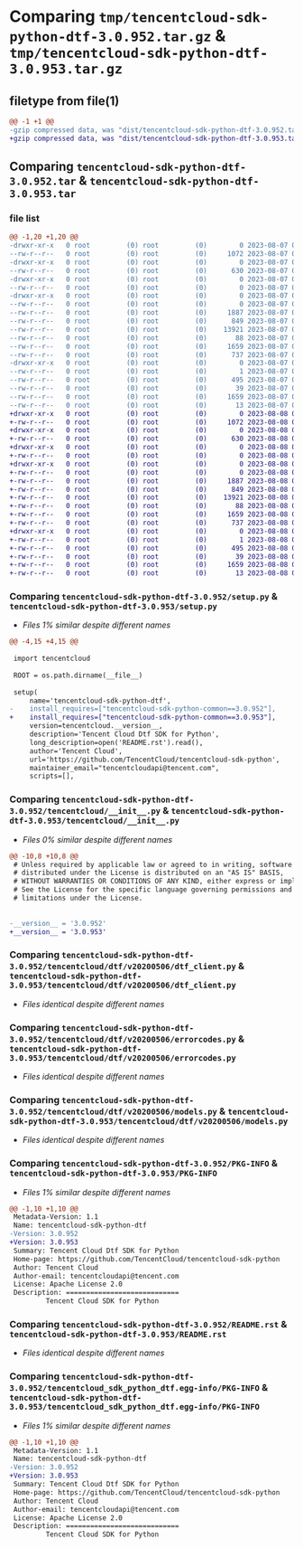 # Comparing `tmp/tencentcloud-sdk-python-dtf-3.0.952.tar.gz` & `tmp/tencentcloud-sdk-python-dtf-3.0.953.tar.gz`

## filetype from file(1)

```diff
@@ -1 +1 @@
-gzip compressed data, was "dist/tencentcloud-sdk-python-dtf-3.0.952.tar", last modified: Mon Aug  7 08:52:31 2023, max compression
+gzip compressed data, was "dist/tencentcloud-sdk-python-dtf-3.0.953.tar", last modified: Tue Aug  8 00:24:02 2023, max compression
```

## Comparing `tencentcloud-sdk-python-dtf-3.0.952.tar` & `tencentcloud-sdk-python-dtf-3.0.953.tar`

### file list

```diff
@@ -1,20 +1,20 @@
-drwxr-xr-x   0 root         (0) root         (0)        0 2023-08-07 08:52:31.000000 tencentcloud-sdk-python-dtf-3.0.952/
--rw-r--r--   0 root         (0) root         (0)     1072 2023-08-07 08:52:31.000000 tencentcloud-sdk-python-dtf-3.0.952/setup.py
-drwxr-xr-x   0 root         (0) root         (0)        0 2023-08-07 08:52:31.000000 tencentcloud-sdk-python-dtf-3.0.952/tencentcloud/
--rw-r--r--   0 root         (0) root         (0)      630 2023-08-07 08:52:31.000000 tencentcloud-sdk-python-dtf-3.0.952/tencentcloud/__init__.py
-drwxr-xr-x   0 root         (0) root         (0)        0 2023-08-07 08:52:31.000000 tencentcloud-sdk-python-dtf-3.0.952/tencentcloud/dtf/
--rw-r--r--   0 root         (0) root         (0)        0 2023-08-07 08:52:31.000000 tencentcloud-sdk-python-dtf-3.0.952/tencentcloud/dtf/__init__.py
-drwxr-xr-x   0 root         (0) root         (0)        0 2023-08-07 08:52:31.000000 tencentcloud-sdk-python-dtf-3.0.952/tencentcloud/dtf/v20200506/
--rw-r--r--   0 root         (0) root         (0)        0 2023-08-07 08:52:31.000000 tencentcloud-sdk-python-dtf-3.0.952/tencentcloud/dtf/v20200506/__init__.py
--rw-r--r--   0 root         (0) root         (0)     1887 2023-08-07 08:52:31.000000 tencentcloud-sdk-python-dtf-3.0.952/tencentcloud/dtf/v20200506/dtf_client.py
--rw-r--r--   0 root         (0) root         (0)      849 2023-08-07 08:52:31.000000 tencentcloud-sdk-python-dtf-3.0.952/tencentcloud/dtf/v20200506/errorcodes.py
--rw-r--r--   0 root         (0) root         (0)    13921 2023-08-07 08:52:31.000000 tencentcloud-sdk-python-dtf-3.0.952/tencentcloud/dtf/v20200506/models.py
--rw-r--r--   0 root         (0) root         (0)       88 2023-08-07 08:52:31.000000 tencentcloud-sdk-python-dtf-3.0.952/setup.cfg
--rw-r--r--   0 root         (0) root         (0)     1659 2023-08-07 08:52:31.000000 tencentcloud-sdk-python-dtf-3.0.952/PKG-INFO
--rw-r--r--   0 root         (0) root         (0)      737 2023-08-07 08:52:31.000000 tencentcloud-sdk-python-dtf-3.0.952/README.rst
-drwxr-xr-x   0 root         (0) root         (0)        0 2023-08-07 08:52:31.000000 tencentcloud-sdk-python-dtf-3.0.952/tencentcloud_sdk_python_dtf.egg-info/
--rw-r--r--   0 root         (0) root         (0)        1 2023-08-07 08:52:31.000000 tencentcloud-sdk-python-dtf-3.0.952/tencentcloud_sdk_python_dtf.egg-info/dependency_links.txt
--rw-r--r--   0 root         (0) root         (0)      495 2023-08-07 08:52:31.000000 tencentcloud-sdk-python-dtf-3.0.952/tencentcloud_sdk_python_dtf.egg-info/SOURCES.txt
--rw-r--r--   0 root         (0) root         (0)       39 2023-08-07 08:52:31.000000 tencentcloud-sdk-python-dtf-3.0.952/tencentcloud_sdk_python_dtf.egg-info/requires.txt
--rw-r--r--   0 root         (0) root         (0)     1659 2023-08-07 08:52:31.000000 tencentcloud-sdk-python-dtf-3.0.952/tencentcloud_sdk_python_dtf.egg-info/PKG-INFO
--rw-r--r--   0 root         (0) root         (0)       13 2023-08-07 08:52:31.000000 tencentcloud-sdk-python-dtf-3.0.952/tencentcloud_sdk_python_dtf.egg-info/top_level.txt
+drwxr-xr-x   0 root         (0) root         (0)        0 2023-08-08 00:24:02.000000 tencentcloud-sdk-python-dtf-3.0.953/
+-rw-r--r--   0 root         (0) root         (0)     1072 2023-08-08 00:24:02.000000 tencentcloud-sdk-python-dtf-3.0.953/setup.py
+drwxr-xr-x   0 root         (0) root         (0)        0 2023-08-08 00:24:02.000000 tencentcloud-sdk-python-dtf-3.0.953/tencentcloud/
+-rw-r--r--   0 root         (0) root         (0)      630 2023-08-08 00:24:02.000000 tencentcloud-sdk-python-dtf-3.0.953/tencentcloud/__init__.py
+drwxr-xr-x   0 root         (0) root         (0)        0 2023-08-08 00:24:02.000000 tencentcloud-sdk-python-dtf-3.0.953/tencentcloud/dtf/
+-rw-r--r--   0 root         (0) root         (0)        0 2023-08-08 00:24:02.000000 tencentcloud-sdk-python-dtf-3.0.953/tencentcloud/dtf/__init__.py
+drwxr-xr-x   0 root         (0) root         (0)        0 2023-08-08 00:24:02.000000 tencentcloud-sdk-python-dtf-3.0.953/tencentcloud/dtf/v20200506/
+-rw-r--r--   0 root         (0) root         (0)        0 2023-08-08 00:24:02.000000 tencentcloud-sdk-python-dtf-3.0.953/tencentcloud/dtf/v20200506/__init__.py
+-rw-r--r--   0 root         (0) root         (0)     1887 2023-08-08 00:24:02.000000 tencentcloud-sdk-python-dtf-3.0.953/tencentcloud/dtf/v20200506/dtf_client.py
+-rw-r--r--   0 root         (0) root         (0)      849 2023-08-08 00:24:02.000000 tencentcloud-sdk-python-dtf-3.0.953/tencentcloud/dtf/v20200506/errorcodes.py
+-rw-r--r--   0 root         (0) root         (0)    13921 2023-08-08 00:24:02.000000 tencentcloud-sdk-python-dtf-3.0.953/tencentcloud/dtf/v20200506/models.py
+-rw-r--r--   0 root         (0) root         (0)       88 2023-08-08 00:24:02.000000 tencentcloud-sdk-python-dtf-3.0.953/setup.cfg
+-rw-r--r--   0 root         (0) root         (0)     1659 2023-08-08 00:24:02.000000 tencentcloud-sdk-python-dtf-3.0.953/PKG-INFO
+-rw-r--r--   0 root         (0) root         (0)      737 2023-08-08 00:24:02.000000 tencentcloud-sdk-python-dtf-3.0.953/README.rst
+drwxr-xr-x   0 root         (0) root         (0)        0 2023-08-08 00:24:02.000000 tencentcloud-sdk-python-dtf-3.0.953/tencentcloud_sdk_python_dtf.egg-info/
+-rw-r--r--   0 root         (0) root         (0)        1 2023-08-08 00:24:02.000000 tencentcloud-sdk-python-dtf-3.0.953/tencentcloud_sdk_python_dtf.egg-info/dependency_links.txt
+-rw-r--r--   0 root         (0) root         (0)      495 2023-08-08 00:24:02.000000 tencentcloud-sdk-python-dtf-3.0.953/tencentcloud_sdk_python_dtf.egg-info/SOURCES.txt
+-rw-r--r--   0 root         (0) root         (0)       39 2023-08-08 00:24:02.000000 tencentcloud-sdk-python-dtf-3.0.953/tencentcloud_sdk_python_dtf.egg-info/requires.txt
+-rw-r--r--   0 root         (0) root         (0)     1659 2023-08-08 00:24:02.000000 tencentcloud-sdk-python-dtf-3.0.953/tencentcloud_sdk_python_dtf.egg-info/PKG-INFO
+-rw-r--r--   0 root         (0) root         (0)       13 2023-08-08 00:24:02.000000 tencentcloud-sdk-python-dtf-3.0.953/tencentcloud_sdk_python_dtf.egg-info/top_level.txt
```

### Comparing `tencentcloud-sdk-python-dtf-3.0.952/setup.py` & `tencentcloud-sdk-python-dtf-3.0.953/setup.py`

 * *Files 1% similar despite different names*

```diff
@@ -4,15 +4,15 @@
 
 import tencentcloud
 
 ROOT = os.path.dirname(__file__)
 
 setup(
     name='tencentcloud-sdk-python-dtf',
-    install_requires=["tencentcloud-sdk-python-common==3.0.952"],
+    install_requires=["tencentcloud-sdk-python-common==3.0.953"],
     version=tencentcloud.__version__,
     description='Tencent Cloud Dtf SDK for Python',
     long_description=open('README.rst').read(),
     author='Tencent Cloud',
     url='https://github.com/TencentCloud/tencentcloud-sdk-python',
     maintainer_email="tencentcloudapi@tencent.com",
     scripts=[],
```

### Comparing `tencentcloud-sdk-python-dtf-3.0.952/tencentcloud/__init__.py` & `tencentcloud-sdk-python-dtf-3.0.953/tencentcloud/__init__.py`

 * *Files 0% similar despite different names*

```diff
@@ -10,8 +10,8 @@
 # Unless required by applicable law or agreed to in writing, software
 # distributed under the License is distributed on an "AS IS" BASIS,
 # WITHOUT WARRANTIES OR CONDITIONS OF ANY KIND, either express or implied.
 # See the License for the specific language governing permissions and
 # limitations under the License.
 
 
-__version__ = '3.0.952'
+__version__ = '3.0.953'
```

### Comparing `tencentcloud-sdk-python-dtf-3.0.952/tencentcloud/dtf/v20200506/dtf_client.py` & `tencentcloud-sdk-python-dtf-3.0.953/tencentcloud/dtf/v20200506/dtf_client.py`

 * *Files identical despite different names*

### Comparing `tencentcloud-sdk-python-dtf-3.0.952/tencentcloud/dtf/v20200506/errorcodes.py` & `tencentcloud-sdk-python-dtf-3.0.953/tencentcloud/dtf/v20200506/errorcodes.py`

 * *Files identical despite different names*

### Comparing `tencentcloud-sdk-python-dtf-3.0.952/tencentcloud/dtf/v20200506/models.py` & `tencentcloud-sdk-python-dtf-3.0.953/tencentcloud/dtf/v20200506/models.py`

 * *Files identical despite different names*

### Comparing `tencentcloud-sdk-python-dtf-3.0.952/PKG-INFO` & `tencentcloud-sdk-python-dtf-3.0.953/PKG-INFO`

 * *Files 1% similar despite different names*

```diff
@@ -1,10 +1,10 @@
 Metadata-Version: 1.1
 Name: tencentcloud-sdk-python-dtf
-Version: 3.0.952
+Version: 3.0.953
 Summary: Tencent Cloud Dtf SDK for Python
 Home-page: https://github.com/TencentCloud/tencentcloud-sdk-python
 Author: Tencent Cloud
 Author-email: tencentcloudapi@tencent.com
 License: Apache License 2.0
 Description: ============================
         Tencent Cloud SDK for Python
```

### Comparing `tencentcloud-sdk-python-dtf-3.0.952/README.rst` & `tencentcloud-sdk-python-dtf-3.0.953/README.rst`

 * *Files identical despite different names*

### Comparing `tencentcloud-sdk-python-dtf-3.0.952/tencentcloud_sdk_python_dtf.egg-info/PKG-INFO` & `tencentcloud-sdk-python-dtf-3.0.953/tencentcloud_sdk_python_dtf.egg-info/PKG-INFO`

 * *Files 1% similar despite different names*

```diff
@@ -1,10 +1,10 @@
 Metadata-Version: 1.1
 Name: tencentcloud-sdk-python-dtf
-Version: 3.0.952
+Version: 3.0.953
 Summary: Tencent Cloud Dtf SDK for Python
 Home-page: https://github.com/TencentCloud/tencentcloud-sdk-python
 Author: Tencent Cloud
 Author-email: tencentcloudapi@tencent.com
 License: Apache License 2.0
 Description: ============================
         Tencent Cloud SDK for Python
```

